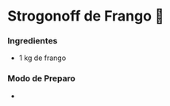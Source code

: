 # Strogonoff de Frango :chicken:

### **Ingredientes**

- 1 kg de frango







### **Modo de Preparo**

- 





